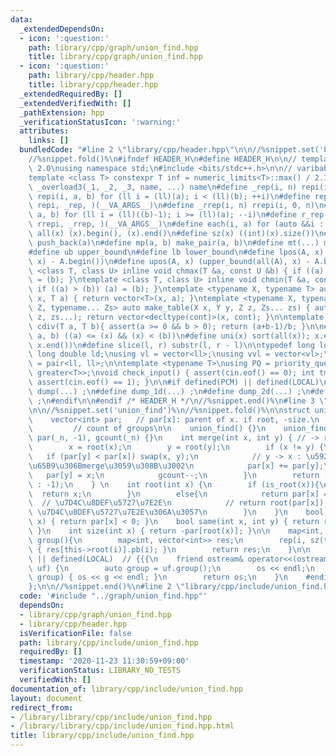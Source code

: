 ```yaml
---
data:
  _extendedDependsOn:
  - icon: ':question:'
    path: library/cpp/graph/union_find.hpp
    title: library/cpp/graph/union_find.hpp
  - icon: ':question:'
    path: library/cpp/header.hpp
    title: library/cpp/header.hpp
  _extendedRequiredBy: []
  _extendedVerifiedWith: []
  _pathExtension: hpp
  _verificationStatusIcon: ':warning:'
  attributes:
    links: []
  bundledCode: "#line 2 \"library/cpp/header.hpp\"\n\n//%snippet.set('header')%\n\
    //%snippet.fold()%\n#ifndef HEADER_H\n#define HEADER_H\n\n// template version\
    \ 2.0\nusing namespace std;\n#include <bits/stdc++.h>\n\n// varibable settings\n\
    template <class T> constexpr T inf = numeric_limits<T>::max() / 2.1;\n\n#define\
    \ _overload3(_1, _2, _3, name, ...) name\n#define _rep(i, n) repi(i, 0, n)\n#define\
    \ repi(i, a, b) for (ll i = (ll)(a); i < (ll)(b); ++i)\n#define rep(...) _overload3(__VA_ARGS__,\
    \ repi, _rep, )(__VA_ARGS__)\n#define _rrep(i, n) rrepi(i, 0, n)\n#define rrepi(i,\
    \ a, b) for (ll i = (ll)((b)-1); i >= (ll)(a); --i)\n#define r_rep(...) _overload3(__VA_ARGS__,\
    \ rrepi, _rrep, )(__VA_ARGS__)\n#define each(i, a) for (auto &&i : a)\n#define\
    \ all(x) (x).begin(), (x).end()\n#define sz(x) ((int)(x).size())\n#define pb(a)\
    \ push_back(a)\n#define mp(a, b) make_pair(a, b)\n#define mt(...) make_tuple(__VA_ARGS__)\n\
    #define ub upper_bound\n#define lb lower_bound\n#define lpos(A, x) (lower_bound(all(A),\
    \ x) - A.begin())\n#define upos(A, x) (upper_bound(all(A), x) - A.begin())\ntemplate\
    \ <class T, class U> inline void chmax(T &a, const U &b) { if ((a) < (b)) (a)\
    \ = (b); }\ntemplate <class T, class U> inline void chmin(T &a, const U &b) {\
    \ if ((a) > (b)) (a) = (b); }\ntemplate <typename X, typename T> auto make_table(X\
    \ x, T a) { return vector<T>(x, a); }\ntemplate <typename X, typename Y, typename\
    \ Z, typename... Zs> auto make_table(X x, Y y, Z z, Zs... zs) { auto cont = make_table(y,\
    \ z, zs...); return vector<decltype(cont)>(x, cont); }\n\ntemplate <class T> T\
    \ cdiv(T a, T b){ assert(a >= 0 && b > 0); return (a+b-1)/b; }\n\n#define is_in(x,\
    \ a, b) ((a) <= (x) && (x) < (b))\n#define uni(x) sort(all(x)); x.erase(unique(all(x)),\
    \ x.end())\n#define slice(l, r) substr(l, r - l)\n\ntypedef long long ll;\ntypedef\
    \ long double ld;\nusing vl = vector<ll>;\nusing vvl = vector<vl>;\nusing pll\
    \ = pair<ll, ll>;\n\ntemplate <typename T>\nusing PQ = priority_queue<T, vector<T>,\
    \ greater<T>>;\nvoid check_input() { assert(cin.eof() == 0); int tmp; cin >> tmp;\
    \ assert(cin.eof() == 1); }\n\n#if defined(PCM) || defined(LOCAL)\n#else\n#define\
    \ dump(...) ;\n#define dump_1d(...) ;\n#define dump_2d(...) ;\n#define cerrendl\
    \ ;\n#endif\n\n#endif /* HEADER_H */\n//%snippet.end()%\n#line 3 \"library/cpp/graph/union_find.hpp\"\
    \n\n//%snippet.set('union_find')%\n//%snippet.fold()%\n\nstruct union_find {\n\
    \    vector<int> par;   // par[x]: parent of x. if root, -size.\n    int gcount;\
    \         // count of groups\n\n    union_find() {}\n    union_find(int _n) :\
    \ par(_n, -1), gcount(_n) {}\n    int merge(int x, int y) { // -> return new_root\n\
    \        x = root(x);\n        y = root(y);\n        if (x != y) {\n         \
    \   if (par[y] < par[x]) swap(x, y);\n            // y -> x : \u5927\u304D\u3044\
    \u65B9\u306Bmerge\u3059\u308B\u3002\n            par[x] += par[y];\n         \
    \   par[y] = x;\n            gcount--;\n        }\n        return (x != y ? x\
    \ : -1);\n    } \n    int root(int x) {\n        if (is_root(x)){\n          \
    \  return x;\n        }\n        else{\n            return par[x] = root(par[x]);\
    \  // \u7D4C\u8DEF\u5727\u7E2E\n            // return root(par[x]);         //\
    \ \u7D4C\u8DEF\u5727\u7E2E\u306A\u3057\n        }\n    }\n    bool is_root(int\
    \ x) { return par[x] < 0; }\n    bool same(int x, int y) { return root(x) == root(y);\
    \ }\n    int size(int x) { return -par[root(x)]; }\n\n    map<int, vector<int>>\
    \ group(){\n        map<int, vector<int>> res;\n        rep(i, sz(this->par))\
    \ { res[this->root(i)].pb(i); }\n        return res;\n    }\n\n    #if defined(PCM)\
    \ || defined(LOCAL)  // {{{\n    friend ostream& operator<<(ostream& os, union_find&\
    \ uf) {\n        auto group = uf.group();\n        os << endl;\n        each(g,\
    \ group) { os << g << endl; }\n        return os;\n    }\n    #endif  // }}}\n\
    };\n\n//%snippet.end()%\n#line 2 \"library/cpp/include/union_find.hpp\"\n"
  code: '#include "../graph/union_find.hpp"'
  dependsOn:
  - library/cpp/graph/union_find.hpp
  - library/cpp/header.hpp
  isVerificationFile: false
  path: library/cpp/include/union_find.hpp
  requiredBy: []
  timestamp: '2020-11-23 11:30:59+09:00'
  verificationStatus: LIBRARY_NO_TESTS
  verifiedWith: []
documentation_of: library/cpp/include/union_find.hpp
layout: document
redirect_from:
- /library/library/cpp/include/union_find.hpp
- /library/library/cpp/include/union_find.hpp.html
title: library/cpp/include/union_find.hpp
---
```

